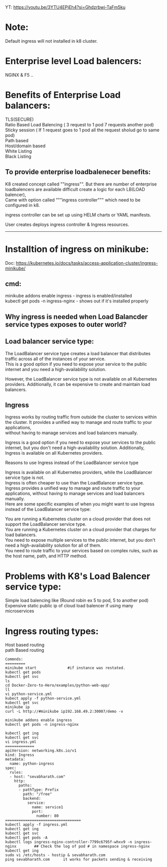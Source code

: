 YT: https://youtu.be/3YTU4EPjEh4?si=Ghdzrbwi-TaFm5ku    

Note:   
====
Default ingress will not installed in k8 cluster.  
 
Enterprise level Load balencers:  
=============================
NGINX & F5  ..  

Benefits of Enterprise Load balancers:  
====================================
TLS(SECURE)  
Ratio Based Load Balencing ( 3 request to 1 pod 7 requests another pod)  
Sticky session ( If 1 request goes to 1 pod all the request sholud go to same pod)  
Path based  
Host/domain based   
White Listing  
Black Listing  

To provide enterprise loadbalenecer benefits:  
----------------------------------------  
K8 created concept called ""ingress"". But there are number of enterprise loadbalencers are available difficult create a logic for each LB(LOAD balencer),   
Came with option called """ingress controller""" which need to be configured in k8.   

ingress controller can be set up using HELM charts or YAML manifests.  

User creates deploys ingress controller & Ingress resources.   

----------------------------
Installtion of ingress on minikube:  
==================================
Doc: https://kubernetes.io/docs/tasks/access-application-cluster/ingress-minikube/  

cmd:  
----
minikube addons enable ingress         - ingress is enabled/installed  
kubectl get pods -n ingress-nginx      - shows out if it's installed properly  


Why ingress is needed when Load Balancder service types exposes to outer world?  
---------------------------------------------

Load balancer service type:  
----------------- 

The LoadBalancer service type creates a load balancer that distributes traffic across all of the instances of your service.   
This is a good option if you need to expose your service to the public internet and you need a high-availability solution.  

However, the LoadBalancer service type is not available on all Kubernetes providers. Additionally, it can be expensive to create and maintain load balancers.  

Ingress  
---------

Ingress works by routing traffic from outside the cluster to services within the cluster. It provides a unified way to manage and route traffic to your applications,   
without having to manage services and load balancers manually.  

Ingress is a good option if you need to expose your services to the public internet, but you don't need a high-availability solution. Additionally,   
Ingress is available on all Kubernetes providers.  

Reasons to use Ingress instead of the LoadBalancer service type  

Ingress is available on all Kubernetes providers, while the LoadBalancer service type is not.  
Ingress is often cheaper to use than the LoadBalancer service type.  
Ingress provides a unified way to manage and route traffic to your applications, without having to manage services and load balancers manually.  
Here are some specific examples of when you might want to use Ingress instead of the LoadBalancer service type:  

You are running a Kubernetes cluster on a cloud provider that does not support the LoadBalancer service type.  
You are running a Kubernetes cluster on a cloud provider that charges for load balancers.  
You need to expose multiple services to the public internet, but you don't need a high-availability solution for all of them.  
You need to route traffic to your services based on complex rules, such as the host name, path, and HTTP method.  


Problems with K8's Load Balencer service type:  
=====================================
Simple load balencing like (Round robin ex 5 to pod,  5 to another pod)  
Expensive static public ip of cloud load balencer if using many microservices  



Ingress routing types:
========================  
Host based routing  
path Based routing  

```
Commnds:
=========
minikube start              #if instance was restated.
kubectl get pods
kubectl get svc
ls
cd Docker-Zero-to-Hero/examples/python-web-app/
ll
vi python-service.yml 
kubect apply -f python-service.yml 
kubectl get svc
minikube ip
curl -L http://#minikube ip192.168.49.2:30007/demo -v

minikube addons enable ingress
kubectl get pods -n ingress-nginx

kubectl get ing
kubectl get svc
vi ingress.yml
=============
apiVersion: networking.k8s.io/v1
kind: Ingress
metadata:
  name: python-ingress
spec:
  rules:
  - host: "sevabharath.com"
    http:
      paths:
      - pathType: Prefix
        path: "/free"
        backend:
          service:
            name: service1
            port:
              number: 80
==================================
kubectl apply -f ingress.yml 
kubectl get ing
kubectl get svc
kubectl get pods -A
kubectl logs ingress-nginx-controller-7799c6795f-whxv9 -n ingress-nginx        ## Check the log of pod # in namespace ingress-nginx
kubectl get ing
sudo vi /etc/hosts - hostip & sevabharath.com
ping sevabharath.com      it works for packets sending & receiving
```
